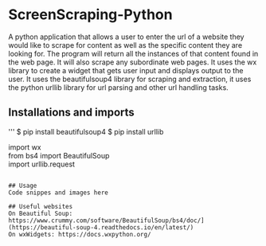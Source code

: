 # ScreenScraping-Python
A python application that allows a user to enter the url of a website they would like to scrape for content as well as the specific content they are looking for. 
The program will return all the instances of that content found in the web page. It will also scrape any subordinate web pages. It uses the wx library to create
a widget that gets user input and displays output to the user. It uses the beautifulsoup4 library for scraping and extraction, it uses the python urllib library for url parsing and other url handling tasks.

## Installations and imports
'''
$ pip install beautifulsoup4
$ pip install urllib

import wx  
from bs4 import BeautifulSoup  
import urllib.request
```

## Usage
Code snippes and images here

## Useful websites
On Beautiful Soup: https://www.crummy.com/software/BeautifulSoup/bs4/doc/](https://beautiful-soup-4.readthedocs.io/en/latest/)
On wxWidgets: https://docs.wxpython.org/
